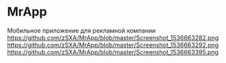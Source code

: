 # MrApp
Мобильное приложение для рекламной компании
https://github.com/zSXA/MrApp/blob/master/Screenshot_1536663282.png
https://github.com/zSXA/MrApp/blob/master/Screenshot_1536663292.png
https://github.com/zSXA/MrApp/blob/master/Screenshot_1536663395.png

